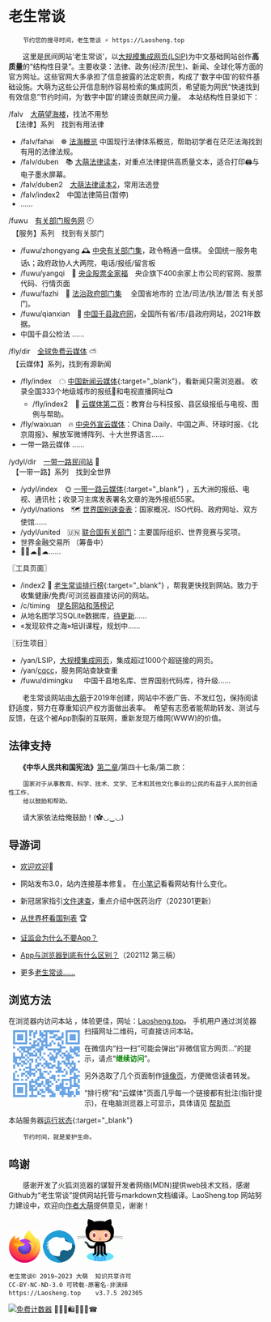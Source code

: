 老生常谈
========

		节约您的搜寻时间，老生常谈 ⚡ https://Laosheng.top

　　这里是民间网站‘老生常谈’，以[大规模集成网页(LSIP)](https://diamonwoo.github.io/LSIP)为中文基础网站创作**高质量**的“结构性目录”。主要收录：法律、政务(经济/民生)、新闻、全球化等方面的官方网址。这些官网大多承担了信息披露的法定职责，构成了‘数字中国’的软件基础设施。大萌为这些公开信息制作容易检索的集成网页，希望能为网民“快速找到有效信息”节约时间，为‘数字中国’的建设贡献民间力量。　本站结构性目录如下：

/falv ⠀[大萌望海楼](falv)，找法不用愁<br>
　【法律】系列　找到有用法律
  + /falv/fahai　☸️ [法海概览](falv/fahai) 中国现行法律体系概览，帮助初学者在茫茫法海找到有用的法律法规。
  + /falv/duben　📚 [大萌法律读本](falv/duben)，对重点法律提供高质量文本，适合打印🖨与电子墨水屏幕。
  + /falv/duben2　[大萌法律读本2](falv/duben2)，常用法选登
  + /falv/index2　中国法律简目(暂停)
  + ……

/fuwu ⠀[有关部门服务网](fuwu) 🕘<br>
　【服务】系列　找到有关部门
  + /fuwu/zhongyang 🕰 [中央有关部门集](fuwu/zhongyang)，政令畅通一盘棋。 全国统一服务电话📞；政府政协人大两院，电话/报纸/留言板
  + /fuwu/yangqi　🧧 [央企股票全家福](fuwu/yangqi)　央企旗下400余家上市公司的官网、股票代码、行情页面
  + /fuwu/fazhi　🏢 <a href="fazhi" title="省地级法治部门" target="fazhiye">法治政府部门集</a> 　全国省地市的 立法/司法/执法/普法 有关部门。
  + /fuwu/qianxian　📑 [中国千县政府网](fuwu/qianxian)，全国所有省/市/县政府网站，2021年数据。
  + 中国千县公检法 ……

/fly/dir ⠀[全球免费云媒体](fly/dir) ⛅<br>
　【云媒体】系列，找到有源新闻
  + /fly/index　☁ [中国新闻云媒体](fly){:target="_blank"}，看新闻只需浏览器。  收录全国333个地级城市的报纸📰和电视直播网址📺
    + /fly/index2　📜️ [云媒体第二页](fly/index2.html)：教育台与科技报、县区级报纸与电视、图例与帮助。
  + /fly/waixuan　🔥 [中央外宣云媒体](fly/waixuan )：China Daily、中国之声、环球时报、《北京周报》、解放军微博阵列、十大世界语言……
  + 一带一路云媒体 ……

/ydyl/dir ⠀[一带一路民间站](ydyl/dir) 💃<br>
　【一带一路】系列　找到全世界
  + /ydyl/index　🌞 [一带一路云媒体](ydyl){:target="_blank"} ，五大洲的报纸、电视、通讯社；收录习主席发表署名文章的海外报纸55家。
  + /ydyl/nations　🗺 [世界国别速查表](ydyl/nations)：国家概况、ISO代码、政府网址、双方使馆……
  + /ydyl/united　🇺🇳 [联合国有关部门](ydyl/united )：主要国际组织、世界竞赛与奖项。
  + 世界金融交易所 （筹备中）
  + 🚄🚃☁🚃☁……

〖工具页面〗<br>
  + /index2 🚩 [老生常谈排行榜](index2.html "大浪淘沙，精选网站"){:target="_blank"} ，帮我更快找到网站。致力于收集健康/免费/可浏览器直接访问的网站。
  + /c/timing ⠀[提名网站和落榜记](c/timing)
  + 从地名图学习SQLite数据库，[待更新](fuwu/diming4SQLite)……
  + «发现软件之海»培训课程，规划中……

〖衍生项目〗<br>
  + /yan/LSIP，[大规模集成网页](https://diamonwoo.github.io/LSIP)，集成超过1000个超链接的网页。
  + /yan/[cqcc](https://diamonwoo.github.io/cqcc)，服务网站查缺查重
  + /fuwu/dimingku 　 中国千县地名库、世界国别代码库，待升级……


　　老生常谈网站由[大萌](https://Laosheng.top/c/author)于2019年创建，网站中不嵌广告、不发红包，保持阅读舒适度，努力在尊重知识产权方面做出表率。　希望有志愿者能帮助转发、测试与反馈，在这个被App割裂的互联网，重新发现万维网(WWW)的价值。


法律支持
-------

　　**《中华人民共和国宪法》**[第二章](https://laosheng.top/falv/2018-xianfa.txt#第二章公民的基本权利和义务)/第四十七条/第二款：

		国家对于从事教育、科学、技术、文学、艺术和其他文化事业的公民的有益于人民的创造性工作，
		给以鼓励和帮助。

　　请大家依法给俺鼓励！(✿◡‿◡)

导游词
--------

+ [欢迎欢迎](c/speech "初心与历程")🙂  
+ 网站发布3.0，站内连接基本修复。 在[小笔记](broad/blog.txt "建站心得")看看网站有什么变化。

+ 新冠居家指引[文件速查](c/6-xinguanjujia)，重点介绍中医药治疗（202301更新）
+ [从世界杯看国别表](broad/2022/worldcup) 🏆
+ [证监会为什么不要App？](c/8-证券信息披露的法定媒体.txt)

+ [App与浏览器到底有什么区别？](c/app-browser-diff.txt)（202112 第三稿）
+ 更多[老生常谈……](c/)


浏览方法
--------

在浏览器内访问本站 ，体验更佳，网址：[Laosheng.top](https://laosheng.top '老生常谈')。<img src="./indexQR-Blue.png" align="left"> 手机用户通过浏览器扫描网址二维码，可直接访问本站。 

在微信内“扫一扫”可能会弹出“非微信官方网页…”的提示，请点“<font color="green"><b>继续访问</b></font>”。

另外选取了几个页面制作<a title='解决低版本微信无法转发问题' href='https://diamonwoo.github.io/wx'>镜像页</a>，方便微信读者转发。

“排行榜”和“云媒体”页面几乎每一个链接都有批注(指针提示)，在电脑浏览器上可显示，具体请见 [帮助页](c/helpweb "老生常谈站点的浏览帮助")

本站服务器[运行状态](https://www.githubstatus.com){:target="_blank"}

		节约时间，就是爱护生命。


鸣谢
------

　　感谢开发了火狐浏览器的谋智开发者网络(MDN)提供web技术文档，感谢Github为“老生常谈”提供网站托管与markdown文档编译。LaoSheng.top 网站努力建设中，欢迎向[作者大萌](c/author "联系作者")提供意见，谢谢！  
<!-- (https://www.mozilla.org/media/protocol/img/logos/firefox/browser/logo-sm.f2523d97cbe0.png) -->
![更安全的火狐浏览器](thanks4firefox-64.png)
![谋智开发者网络](thanks-MDN-64.png)
![感谢Github支持本站](thanks4github-90.png)<!-- http://loucypher.github.io/images/octocat.png -->


	老生常谈© 2019~2023 大萌  知识共享许可
	CC-BY-NC-ND-3.0	可转载-原署名-非演绎
	https://Laosheng.top	v3.7.5 202305

<a href="https://www.mfwztj.com/" target="_blank"><img src="https://www.mfwztj.com/hit.php?id=ymuvxfn&nd=3&style=5" border="0" alt="免费计数器"></a>
🎁💎🎅🛍💐🎀🥳☎
